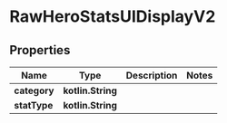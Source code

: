
# RawHeroStatsUIDisplayV2

## Properties
| Name | Type | Description | Notes |
| ------------ | ------------- | ------------- | ------------- |
| **category** | **kotlin.String** |  |  |
| **statType** | **kotlin.String** |  |  |



